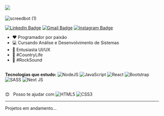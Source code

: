 <!--
**DiegoReports/DiegoReports** is a ✨ _special_ ✨ repository because its `README.md` (this file) appears on your GitHub profile.



- 🔭 I’m currently working on ...
- 🌱 I’m currently learning ...
- 👯 I’m looking to collaborate on ...
- 🤔 I’m looking for help with ...
- 💬 Ask me about ...
- 📫 How to reach me: ...
- 😄 Pronouns: ...
- ⚡ Fun fact: ...
-->

<h1>
  <img src="https://img.shields.io/badge/Diego-Henrique-brightgreen">
</h1>

![screedbot (1)](https://github.com/DiegoReports/diegoreports.github.io/blob/master/img/atual.gif)

[![Linkedin Badge](https://img.shields.io/badge/-Diego-blue?style=plastic&logo=Linkedin&logoColor=white&link=https://www.linkedin.com/in/diego-henrique-sg/)](https://www.linkedin.com/in/diego-henrique-sg/) [![Gmail Badge](https://img.shields.io/badge/-Gmail-c14438?style=plastic&logo=Gmail&logoColor=white&link=mailto:diego.reports@gmail.com)](mailto:diego.reports@gmail.com) [![Instagram Badge](https://img.shields.io/badge/Instagram-%23E4405F.svg?&style=plastic&logo=instagram&logoColor=white)](https://www.instagram.com/guinho_dihenrique/)

- ❤ Programador por paixão
- 💻 Cursando Análise e Desenvolvimento de Sistemas
- 📲 Entusiasta UI/UX
- 🍁 #CountryLife
- 🎸 #RockSound

<br/><strong>Tecnologias que estudo:</strong> <img alt="NodeJS" src="https://img.shields.io/badge/node.js%20-%2343853D.svg?&style=for-the-badge&logo=node.js&logoColor=white"/> <img alt="JavaScript" src="https://img.shields.io/badge/javascript%20-%23323330.svg?&style=for-the-badge&logo=javascript&logoColor=%23F7DF1E"/> <img alt="React" src="https://img.shields.io/badge/react%20-%2320232a.svg?&style=for-the-badge&logo=react&logoColor=%2361DAFB"/> <img alt="Bootstrap" src="https://img.shields.io/badge/bootstrap%20-%23563D7C.svg?&style=for-the-badge&logo=bootstrap&logoColor=white"/> <img alt="SASS" src="https://img.shields.io/badge/SASS%20-hotpink.svg?&style=for-the-badge&logo=SASS&logoColor=white"/> <img alt="Next JS" src="https://img.shields.io/badge/next%20js%20-%23000000.svg?&style=for-the-badge&logo=next.js&logoColor=white"/>

<br/> :blush: &nbsp; Posso te ajudar com <img alt="HTML5" src="https://img.shields.io/badge/html5%20-%23E34F26.svg?&style=for-the-badge&logo=html5&logoColor=white"/> <img alt="CSS3" src="https://img.shields.io/badge/css3%20-%231572B6.svg?&style=for-the-badge&logo=css3&logoColor=white"/>

---
Projetos em andamento...
